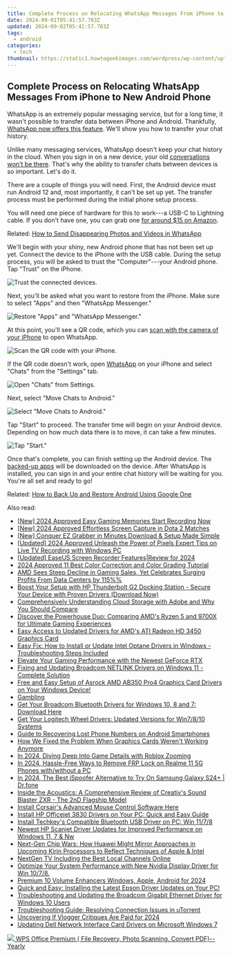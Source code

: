 ```yaml
---
title: Complete Process on Relocating WhatsApp Messages From iPhone to New Android Phone
date: 2024-09-01T05:41:57.783Z
updated: 2024-09-02T05:41:57.783Z
tags:
  - android
categories:
  - tech
thumbnail: https://static1.howtogeekimages.com/wordpress/wp-content/uploads/2021/10/whatsapp-hero.png
---
```


## Complete Process on Relocating WhatsApp Messages From iPhone to New Android Phone

WhatsApp is an extremely popular messaging service, but for a long time, it wasn't possible to transfer data between iPhone and Android. Thankfully, [WhatsApp now offers this feature](https://extra-resources.techidaily.com/comprehensive-breakdown-of-theta-s-specifications/). We'll show you how to transfer your chat history.

 Unlike many messaging services, WhatsApp doesn't keep your chat history in the cloud. When you sign in on a new device, your old [conversations won't be there](https://tiktok-video-recordings.techidaily.com/2024-approved-instant-success-with-pc-and-mac-videos-on-tiktok/). That's why the ability to transfer chats between devices is so important. Let's do it.

 There are a couple of things you will need. First, the Android device must run Android 12 and, most importantly, it can't be set up yet. The transfer process must be performed during the initial phone setup process.

 You will need one piece of hardware for this to work---a USB-C to Lightning cable. If you don't have one, you can grab one [for around $15 on Amazon](https://www.amazon.com/dp/B07CMN7DCX?tag=htg-v2-7qsjmp2-20&ascsubtag=UUhtgUeUpU208145&asc%5Frefurl=https%3A%2F%2Fwww.howtogeek.com%2F764447%2Fhow-to-transfer-whatsapp-chat-history-from-iphone-to-android%2F&asc%5Fcampaign=Short-Term).

Related: [How to Send Disappearing Photos and Videos in WhatsApp](https://tiktok-video-recordings.techidaily.com/2024-approved-instant-success-with-pc-and-mac-videos-on-tiktok/) 

 We'll begin with your shiny, new Android phone that has not been set up yet. Connect the device to the iPhone with the USB cable. During the setup process, you will be asked to trust the "Computer"---your Android phone. Tap "Trust" on the iPhone.

![Trust the connected devices.](https://static1.howtogeekimages.com/wordpress/wp-content/uploads/2021/10/2021-10-27_15-51-13.png) 

 Next, you'll be asked what you want to restore from the iPhone. Make sure to select "Apps" and then "WhatsApp Messenger."

![Restore "Apps" and "WhatsApp Messenger."](https://static1.howtogeekimages.com/wordpress/wp-content/uploads/2021/10/Screenshot_20211027-155627.png) 

 At this point, you'll see a QR code, which you can [scan with the camera of your iPhone](https://iphone-unlock.techidaily.com/in-2024-guide-on-how-to-change-your-apple-id-email-address-on-iphone-12-pro-drfone-by-drfone-ios/) to open WhatsApp.

![Scan the QR code with your iPhone.](https://static1.howtogeekimages.com/wordpress/wp-content/uploads/2021/10/2021-10-27_15-58-03.png) 

 If the QR code doesn't work, open [WhatsApp](https://apps.apple.com/us/app/whatsapp-messenger/id310633997) on your iPhone and select "Chats" from the "Settings" tab.

![Open "Chats" from Settings.](https://static1.howtogeekimages.com/wordpress/wp-content/uploads/2021/10/2021-10-27_15-21-00.png) 

 Next, select "Move Chats to Android."

![Select "Move Chats to Android."](https://static1.howtogeekimages.com/wordpress/wp-content/uploads/2021/10/2021-10-27_15-21-55.png) 

 Tap "Start" to proceed. The transfer time will begin on your Android device. Depending on how much data there is to move, it can take a few minutes.

![Tap "Start."](https://static1.howtogeekimages.com/wordpress/wp-content/uploads/2021/10/2021-10-27_15-22-54.png) 

 Once that's complete, you can finish setting up the Android device. The [backed-up apps](https://youtube-help.techidaily.com/in-2024-master-your-stream-utilizing-youtubes-av1-technology/) will be downloaded on the device. After WhatsApp is installed, you can sign in and your entire chat history will be waiting for you. You're all set and ready to go!

Related: [How to Back Up and Restore Android Using Google One](https://youtube-help.techidaily.com/in-2024-master-your-stream-utilizing-youtubes-av1-technology/)

<ins class="adsbygoogle"
     style="display:block"
     data-ad-format="autorelaxed"
     data-ad-client="ca-pub-7571918770474297"
     data-ad-slot="1223367746"></ins>



<ins class="adsbygoogle"
     style="display:block"
     data-ad-client="ca-pub-7571918770474297"
     data-ad-slot="8358498916"
     data-ad-format="auto"
     data-full-width-responsive="true"></ins>

<span class="atpl-alsoreadstyle">Also read:</span>
<div><ul>
<li><a href="https://screen-sharing-recording.techidaily.com/new-2024-approved-easy-gaming-memories-start-recording-now/"><u>[New] 2024 Approved  Easy Gaming Memories  Start Recording Now</u></a></li>
<li><a href="https://video-capture.techidaily.com/new-2024-approved-effortless-screen-capture-in-dota-2-matches/"><u>[New] 2024 Approved  Effortless Screen Capture in Dota 2 Matches</u></a></li>
<li><a href="https://video-screen-grab.techidaily.com/new-conquer-ez-grabber-in-minutes-download-and-setup-made-simple/"><u>[New] Conquer EZ Grabber in Minutes  Download & Setup Made Simple</u></a></li>
<li><a href="https://screen-video-capture.techidaily.com/updated-2024-approved-unleash-the-power-of-pixels-expert-tips-on-live-tv-recording-with-windows-pc/"><u>[Updated] 2024 Approved  Unleash the Power of Pixels  Expert Tips on Live TV Recording with Windows PC</u></a></li>
<li><a href="https://visual-screen-recording.techidaily.com/updated-easeus-screen-recorder-featuresreview-for-2024/"><u>[Updated] EaseUS Screen Recorder Features|Review for 2024</u></a></li>
<li><a href="https://fox-access.techidaily.com/2024-approved-11-best-color-correction-and-color-grading-tutorial/"><u>2024 Approved  11 Best Color Correction and Color Grading Tutorial</u></a></li>
<li><a href="https://hardware-updates.techidaily.com/amd-sees-steep-decline-in-gaming-sales-yet-celebrates-surging-profits-from-data-centers-by-115/"><u>AMD Sees Steep Decline in Gaming Sales, Yet Celebrates Surging Profits From Data Centers by 115%%</u></a></li>
<li><a href="https://hardware-updates.techidaily.com/boost-your-setup-with-hp-thunderbolt-g2-docking-station-secure-your-device-with-proven-drivers-download-now/"><u>Boost Your Setup with HP Thunderbolt G2 Docking Station - Secure Your Device with Proven Drivers (Download Now)</u></a></li>
<li><a href="https://extra-information.techidaily.com/comprehensively-understanding-cloud-storage-with-adobe-and-why-you-should-compare/"><u>Comprehensively Understanding Cloud Storage with Adobe and Why You Should Compare</u></a></li>
<li><a href="https://hardware-updates.techidaily.com/discover-the-powerhouse-duo-comparing-amds-ryzen-5-and-9700x-for-ultimate-gaming-experiences/"><u>Discover the Powerhouse Duo: Comparing AMD's Ryzen 5 and 9700X for Ultimate Gaming Experiences</u></a></li>
<li><a href="https://hardware-updates.techidaily.com/easy-access-to-updated-drivers-for-amds-ati-radeon-hd-3450-graphics-card/"><u>Easy Access to Updated Drivers for AMD's ATI Radeon HD 3450 Graphics Card</u></a></li>
<li><a href="https://hardware-updates.techidaily.com/easy-fix-how-to-install-or-update-intel-optane-drivers-in-windows-troubleshooting-steps-included/"><u>Easy Fix: How to Install or Update Intel Optane Drivers in Windows - Troubleshooting Steps Included</u></a></li>
<li><a href="https://hardware-updates.techidaily.com/elevate-your-gaming-performance-with-the-newest-geforce-rtx/"><u>Elevate Your Gaming Performance with the Newest GeForce RTX</u></a></li>
<li><a href="https://hardware-updates.techidaily.com/fixing-and-updating-broadcom-netlink-drivers-on-windows-11-complete-solution/"><u>Fixing and Updating Broadcom NETLINK Drivers on Windows 11 - Complete Solution</u></a></li>
<li><a href="https://hardware-updates.techidaily.com/free-and-easy-setup-of-asrock-amd-ab350-pro4-graphics-card-drivers-on-your-windows-device/"><u>Free and Easy Setup of Asrock AMD AB350 Pro4 Graphics Card Drivers on Your Windows Device!</u></a></li>
<li><a href="https://hardware-help.techidaily.com/gambling/"><u>Gambling</u></a></li>
<li><a href="https://hardware-updates.techidaily.com/get-your-broadcom-bluetooth-drivers-for-windows-10-8-and-7-download-here/"><u>Get Your Broadcom Bluetooth Drivers for Windows 10, 8 and 7: Download Here</u></a></li>
<li><a href="https://hardware-updates.techidaily.com/get-your-logitech-wheel-drivers-updated-versions-for-win7810-systems/"><u>Get Your Logitech Wheel Drivers: Updated Versions for Win7/8/10 Systems</u></a></li>
<li><a href="https://technical-tips.techidaily.com/guide-to-recovering-lost-phone-numbers-on-android-smartphones/"><u>Guide to Recovering Lost Phone Numbers on Android Smartphones</u></a></li>
<li><a href="https://hardware-updates.techidaily.com/how-we-fixed-the-problem-when-graphics-cards-werent-working-anymore/"><u>How We Fixed the Problem When Graphics Cards Weren't Working Anymore</u></a></li>
<li><a href="https://vp-tips.techidaily.com/in-2024-diving-deep-into-game-details-with-roblox-zooming/"><u>In 2024, Diving Deep Into Game Details with Roblox Zooming</u></a></li>
<li><a href="https://android-frp.techidaily.com/in-2024-hassle-free-ways-to-remove-frp-lock-on-realme-11-5g-phones-withwithout-a-pc-by-drfone-android/"><u>In 2024, Hassle-Free Ways to Remove FRP Lock on Realme 11 5G Phones with/without a PC</u></a></li>
<li><a href="https://change-location.techidaily.com/in-2024-the-best-ispoofer-alternative-to-try-on-samsung-galaxy-s24plus-drfone-by-drfone-virtual-android/"><u>In 2024, The Best iSpoofer Alternative to Try On Samsung Galaxy S24+ | Dr.fone</u></a></li>
<li><a href="https://buynow-marvelous.techidaily.com/inside-the-acoustics-a-comprehensive-review-of-creativs-sound-blaster-zxr-the-2nd-flagship-model/"><u>Inside the Acoustics: A Comprehensive Review of Creativ's Sound Blaster ZXR - The 2nD Flagship Model</u></a></li>
<li><a href="https://hardware-updates.techidaily.com/install-corsairs-advanced-mouse-control-software-here/"><u>Install Corsair's Advanced Mouse Control Software Here</u></a></li>
<li><a href="https://hardware-updates.techidaily.com/install-hp-officejet-3830-drivers-on-your-pc-quick-and-easy-guide/"><u>Install HP Officejet 3830 Drivers on Your PC: Quick and Easy Guide</u></a></li>
<li><a href="https://hardware-updates.techidaily.com/install-techkeys-compatible-bluetooth-usb-driver-on-pc-win-1178/"><u>Install Techkey's Compatible Bluetooth USB Driver on PC: Win 11/7/8</u></a></li>
<li><a href="https://hardware-updates.techidaily.com/newest-hp-scanjet-driver-updates-for-improved-performance-on-windows-11-7-and-nw/"><u>Newest HP Scanjet Driver Updates for Improved Performance on Windows 11, 7 & Nw</u></a></li>
<li><a href="https://hardware-updates.techidaily.com/next-gen-chip-wars-how-huawei-might-mirror-approaches-in-upcoming-kirin-processors-to-reflect-techniques-of-apple-and-intel/"><u>Next-Gen Chip Wars: How Huawei Might Mirror Approaches in Upcoming Kirin Processors to Reflect Techniques of Apple & Intel</u></a></li>
<li><a href="https://extra-information.techidaily.com/nextgen-tv-including-the-best-local-channels-online/"><u>NextGen TV  Including the Best Local Channels Online</u></a></li>
<li><a href="https://hardware-updates.techidaily.com/optimize-your-system-performance-with-new-nvidia-display-driver-for-win-1078/"><u>Optimize Your System Performance with New Nvidia Display Driver for Win 10/7/8.</u></a></li>
<li><a href="https://facebook-record-videos.techidaily.com/premium-10-volume-enhancers-windows-apple-android-for-2024/"><u>Premium 10 Volume Enhancers  Windows, Apple, Android for 2024</u></a></li>
<li><a href="https://hardware-updates.techidaily.com/quick-and-easy-installing-the-latest-epson-driver-updates-on-your-pc/"><u>Quick and Easy: Installing the Latest Epson Driver Updates on Your PC!</u></a></li>
<li><a href="https://hardware-updates.techidaily.com/troubleshooting-and-updating-the-broadcom-gigabit-ethernet-driver-for-windows-10-users/"><u>Troubleshooting and Updating the Broadcom Gigabit Ethernet Driver for Windows 10 Users</u></a></li>
<li><a href="https://win-able.techidaily.com/troubleshooting-guide-resolving-connection-issues-in-utorrent/"><u>Troubleshooting Guide: Resolving Connection Issues in uTorrent</u></a></li>
<li><a href="https://some-skills.techidaily.com/uncovering-if-vlogger-critiques-are-paid-for-2024/"><u>Uncovering If Vlogger Critiques Are Paid for 2024</u></a></li>
<li><a href="https://hardware-updates.techidaily.com/updating-dell-network-interface-card-drivers-on-microsoft-windows-7/"><u>Updating Dell Network Interface Card Drivers on Microsoft Windows 7</u></a></li>
</ul></div>

<!-- affiliate ads begin -->
<a href="https://secure.2checkout.com/order/checkout.php?PRODS=38729081&QTY=1&AFFILIATE=108875&CART=1"><img src="https://website-prod.cache.wpscdn.com/img/wps-writer-free-word-processor-1x.3d9c80d.png" border="0">
WPS Office Premium ( File Recovery, Photo Scanning, Convert PDF)--Yearly</a>
<!-- affiliate ads end -->